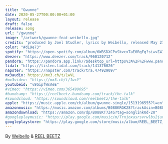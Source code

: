```yaml
---
title: "Gwunne"
date: 2020-05-27T00:00:00+01:00
layout: release
draft: false
release: song
url: "/gwunne"
image: "/artwork/gwunne-feat-weibello.jpg"
credits: "produced by Joel Studler, lyrics by Weibello, released May 27th, 2020"
color: "#d19e73"
spotify: "https://open.spotify.com/album/6WBSDXCPuSkvcxTaE0RgFg?si=vZ41Z2pdRGyDGckmhT3kgQ"
deezer: "https://www.deezer.com/track/960120712"
pandora: "https://pandora.app.link/?$desktop_url=https%3A%2F%2Fwww.pandora.com%2FTR%3A31704676&$ios_deeplink_path=pandorav4%3A%2F%2Fbackstage%2Ftrack%3Ftoken%3DTR%3A31704676&$android_deeplink_path=pandorav4%3A%2F%2Fbackstage%2Ftrack%3Ftoken%3DTR%3A31704676"
tidal: "https://listen.tidal.com/track/141376026"
napster: "https://napster.com/track/tra.474929097"
mx3audio: https://mx3.ch/t/1wVL
#mx3video: "https://mx3.ch/t/1wcY"
youtubeid: "v8GipfWsAeE"
#vimeo: "https://vimeo.com/365499095"
#bandcamp: "https://reelbeetz.bandcamp.com/track/the-talk"
#soundcloud: "https://soundcloud.com/reelbeetz/the-talk"
apple: "https://music.apple.com/ch/album/gwunne-single/1513196555?l=en"
amazonmusic: "https://music.amazon.com/albums/B088KRGK28?trackAsin=B088KT7Z4S&do=play"
amazondownload: "https://amazon.com/dp/B088KT7Z4S?tag=songlink0d-20"
#googleplaymusic: "https://play.google.com/music/m/Trnjoxasrsvrwlbs2juxbl2li2i?signup_if_needed=1"
googleplaystore: "https://play.google.com/store/music/album/REEL_BEETZ_Gwunne?id=Bgs3bkwglikgt77czdybtyq3zzy"
---
```


By [Weibello](https://www.weibello.ch/) & [REEL BEETZ](https://reelbeetz.ch)